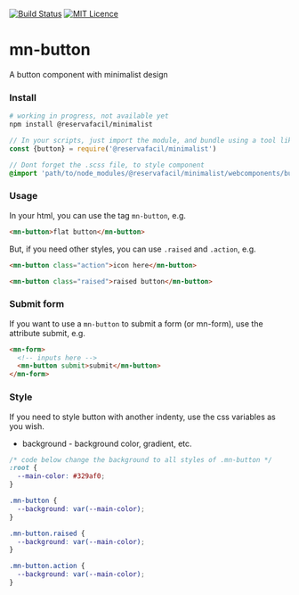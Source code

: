[![Build Status](https://travis-ci.org/reserva-facil/minimalist.svg?branch=master)](https://travis-ci.org/reserva-facil/minimalist)
[![MIT Licence](https://badges.frapsoft.com/os/mit/mit.svg?v=103)](https://opensource.org/licenses/mit-license.php)

# mn-button

A button component with minimalist design

### Install

```sh
# working in progress, not available yet
npm install @reservafacil/minimalist
```

```js
// In your scripts, just import the module, and bundle using a tool like webpack, or browserify
const {button} = require('@reservafacil/minimalist')
```

```sass
// Dont forget the .scss file, to style component
@import 'path/to/node_modules/@reservafacil/minimalist/webcomponents/button/button.scss';
```


### Usage

In your html, you can use the tag `mn-button`, e.g.

```html
<mn-button>flat button</mn-button>
```

But, if you need other styles, you can use `.raised` and `.action`, e.g.

```html
<mn-button class="action">icon here</mn-button>
```

```html
<mn-button class="raised">raised button</mn-button>
```

### Submit form

If you want to use a `mn-button` to submit a form (or mn-form), use the attribute submit, e.g.

```html
<mn-form>
  <!-- inputs here -->
  <mn-button submit>submit</mn-button>
</mn-form>
```

### Style

If you need to style button with another indenty, use the css variables as you wish.

- background - background color, gradient, etc.

```css
/* code below change the background to all styles of .mn-button */
:root {
  --main-color: #329af0; 
}

.mn-button {
  --background: var(--main-color);
}

.mn-button.raised {
  --background: var(--main-color);
}

.mn-button.action {
  --background: var(--main-color);
}
```
